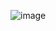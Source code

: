 ![image](https://github.com/Abiji-2020/Leetcode-2024/assets/145255212/b50deec4-b621-4932-b2fb-dac4b674aa59)
